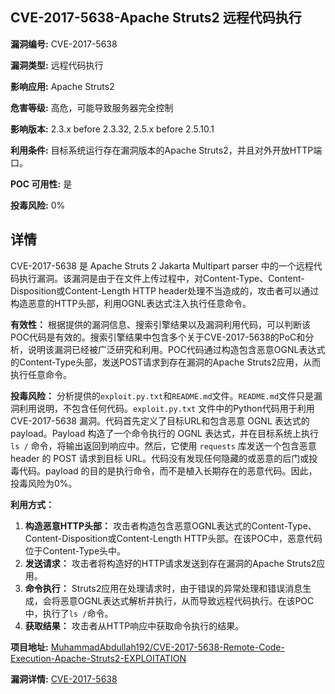 ## CVE-2017-5638-Apache Struts2 远程代码执行

**漏洞编号:** CVE-2017-5638

**漏洞类型:** 远程代码执行

**影响应用:** Apache Struts2

**危害等级:** 高危，可能导致服务器完全控制

**影响版本:** 2.3.x before 2.3.32, 2.5.x before 2.5.10.1

**利用条件:** 目标系统运行存在漏洞版本的Apache Struts2，并且对外开放HTTP端口。

**POC 可用性:** 是

**投毒风险:** 0%

## 详情

CVE-2017-5638 是 Apache Struts 2 Jakarta Multipart parser 中的一个远程代码执行漏洞。该漏洞是由于在文件上传过程中，对Content-Type、Content-Disposition或Content-Length HTTP header处理不当造成的，攻击者可以通过构造恶意的HTTP头部，利用OGNL表达式注入执行任意命令。

**有效性：** 根据提供的漏洞信息、搜索引擎结果以及漏洞利用代码，可以判断该POC代码是有效的。搜索引擎结果中包含多个关于CVE-2017-5638的PoC和分析，说明该漏洞已经被广泛研究和利用。POC代码通过构造包含恶意OGNL表达式的Content-Type头部，发送POST请求到存在漏洞的Apache Struts2应用，从而执行任意命令。

**投毒风险：**  分析提供的`exploit.py.txt`和`README.md`文件。`README.md`文件只是漏洞利用说明，不包含任何代码。`exploit.py.txt` 文件中的Python代码用于利用 CVE-2017-5638 漏洞。代码首先定义了目标URL和包含恶意 OGNL 表达式的 payload。Payload 构造了一个命令执行的 OGNL 表达式，并在目标系统上执行 `ls /` 命令，将输出返回到响应中。然后，它使用 `requests` 库发送一个包含恶意 header 的 POST 请求到目标 URL。代码没有发现任何隐藏的或恶意的后门或投毒代码。payload 的目的是执行命令，而不是植入长期存在的恶意代码。因此，投毒风险为0%。

**利用方式：**

1.  **构造恶意HTTP头部：** 攻击者构造包含恶意OGNL表达式的Content-Type、Content-Disposition或Content-Length HTTP头部。在该POC中，恶意代码位于Content-Type头中。
2.  **发送请求：** 攻击者将构造好的HTTP请求发送到存在漏洞的Apache Struts2应用。
3.  **命令执行：** Struts2应用在处理请求时，由于错误的异常处理和错误消息生成，会将恶意OGNL表达式解析并执行，从而导致远程代码执行。在该POC中，执行了`ls /`命令。
4.  **获取结果：** 攻击者从HTTP响应中获取命令执行的结果。

**项目地址:** [MuhammadAbdullah192/CVE-2017-5638-Remote-Code-Execution-Apache-Struts2-EXPLOITATION](https://github.com/MuhammadAbdullah192/CVE-2017-5638-Remote-Code-Execution-Apache-Struts2-EXPLOITATION)

**漏洞详情:** [CVE-2017-5638](https://nvd.nist.gov/vuln/detail/CVE-2017-5638)
